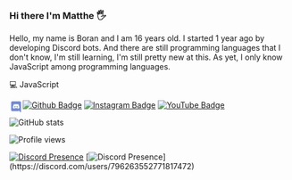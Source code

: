 ### Hi there I'm Matthe 🖐

Hello, my name is Boran and I am 16 years old. I started 1 year ago by developing Discord bots. And there are still programming languages that I don't know, I'm still learning, I'm still pretty new at this. As yet, I only know JavaScript among programming languages.

💻 JavaScript

[![Github Badge](https://img.shields.io/badge/-Github-000?style=quare&labelColor=000&logo=Github&logoColor=white&link=link)](https://github.com/Matthejs) 
[![Instagram Badge](https://img.shields.io/badge/-Instagram-C13584?style=flat-quare&labelColor=C13584&logo=instagram&logoColor=white&link=link)](https://www.instagram.com/borangkdn) 
[![YouTube Badge](https://img.shields.io/badge/-YouTube-FF9800?style=flat-quare&labelColor=FF9800&logo=Blogger&logoColor=white&link=link)](https://www.youtube.com/channel/https://www.youtube.com/channel/UCZ0DgL77TQFNMwmnbvG8cuw)
[<img align="left" height="24" width="24" src="https://raw.githubusercontent.com/github/explore/80688e429a7d4ef2fca1e82350fe8e3517d3494d/topics/discord/discord.png" />](https://discord.gg/users/796263552771817472)

![GitHub stats](https://github-readme-stats.vercel.app/api?username=Matthejs&show_icons=true)  

![Profile views](https://gpvc.arturio.dev/Matthejs)  

   [![Discord Presence](https://lanyard-profile-readme.vercel.app/api/796263552771817472)](https://discord.com/users/796263552771817472)
[![Discord Presence](https://lanyard-profile-readme.vercel.app/api/796263552771817472?theme=light&bg=809ecf&animated=false&hideDiscrim=true&borderRadius=30px&idleMessage=Probably%20doing%20something%20else...)](https://discord.com/users/796263552771817472)
